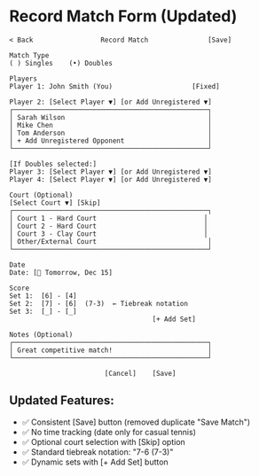 # Record Match Form (Updated)

```
< Back                 Record Match               [Save]

Match Type
( ) Singles    (•) Doubles

Players
Player 1: John Smith (You)                    [Fixed]

Player 2: [Select Player ▼] [or Add Unregistered ▼]
┌─────────────────────────────────────────────────┐
│ Sarah Wilson                                    │
│ Mike Chen                                       │  
│ Tom Anderson                                    │
│ + Add Unregistered Opponent                     │
└─────────────────────────────────────────────────┘

[If Doubles selected:]
Player 3: [Select Player ▼] [or Add Unregistered ▼]
Player 4: [Select Player ▼] [or Add Unregistered ▼]

Court (Optional)
[Select Court ▼] [Skip]
┌─────────────────────────────────────────────────┐
│ Court 1 - Hard Court                           │
│ Court 2 - Hard Court                           │
│ Court 3 - Clay Court                           │
│ Other/External Court                            │
└─────────────────────────────────────────────────┘

Date
Date: [📅 Tomorrow, Dec 15]

Score
Set 1:  [6] - [4]
Set 2:  [7] - [6]  (7-3)  ← Tiebreak notation
Set 3:  [_] - [_]
                                    [+ Add Set]

Notes (Optional)
┌─────────────────────────────────────────────────┐
│ Great competitive match!                        │
└─────────────────────────────────────────────────┘

                        [Cancel]    [Save]
```

## Updated Features:
- ✅ Consistent [Save] button (removed duplicate "Save Match")
- ✅ No time tracking (date only for casual tennis)
- ✅ Optional court selection with [Skip] option
- ✅ Standard tiebreak notation: "7-6 (7-3)"
- ✅ Dynamic sets with [+ Add Set] button